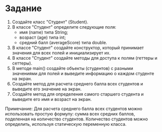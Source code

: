 # Задание

1. Создайте класс "Студент" (Student).
2. В классе "Студент" определите следующие поля:
   - имя (name) типа String;
   - возраст (age) типа int;
   - средний балл (averageScore) типа double.
3. В классе "Студент" создайте конструктор, который принимает значения для всех полей и инициализирует их.
4. В классе "Студент" создайте методы для доступа к полям (геттеры и сеттеры).
5. В методе main() создайте объекты (студентов) с разными значениями для полей и выведите информацию о каждом студенте на экран.
6. Создайте метод для расчета среднего балла всех студентов и выведите его значение на экран.
7. Создайте метод для определения самого старшего студента и выведите его имя и возраст на экран.

Примечание: Для расчета среднего балла всех студентов можно использовать простую формулу: сумма всех средних баллов, поделенная на количество студентов. Количество студентов можно определить, используя статическую переменную класса.
